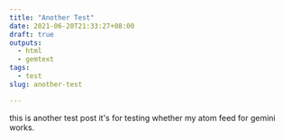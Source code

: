 ```yaml
---
title: "Another Test"
date: 2021-06-20T21:33:27+08:00
draft: true
outputs:
  - html
  - gemtext
tags:
  - test
slug: another-test

---
```


this is another test post
it's for testing whether my atom feed for gemini works.
